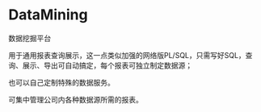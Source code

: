 DataMining
==========

数据挖掘平台

用于通用报表查询展示，这一点类似加强的网络版PL/SQL，只需写好SQL，查询、展示、导出可自动搞定，每个报表可独立制定数据源；

也可以自己定制特殊的数据服务。

可集中管理公司内各种数据源所需的报表。
